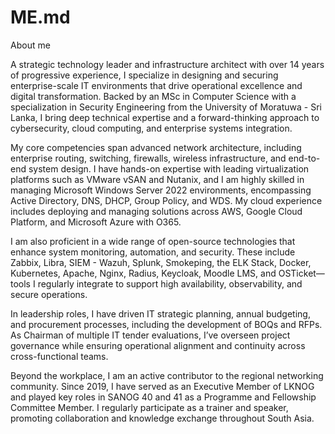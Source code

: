 # ME.md
About me

A strategic technology leader and infrastructure architect with over 14 years of progressive experience, I specialize in designing and securing enterprise-scale IT environments that drive operational excellence and digital transformation. Backed by an MSc in Computer Science with a specialization in Security Engineering from the University of Moratuwa - Sri Lanka, I bring deep technical expertise and a forward-thinking approach to cybersecurity, cloud computing, and enterprise systems integration.

My core competencies span advanced network architecture, including enterprise routing, switching, firewalls, wireless infrastructure, and end-to-end system design. I have hands-on expertise with leading virtualization platforms such as VMware vSAN and Nutanix, and I am highly skilled in managing Microsoft Windows Server 2022 environments, encompassing Active Directory, DNS, DHCP, Group Policy, and WDS. My cloud experience includes deploying and managing solutions across AWS, Google Cloud Platform, and Microsoft Azure with O365.

I am also proficient in a wide range of open-source technologies that enhance system monitoring, automation, and security. These include Zabbix, Libra, SIEM - Wazuh, Splunk, Smokeping, the ELK Stack, Docker, Kubernetes, Apache, Nginx, Radius, Keycloak, Moodle LMS, and OSTicket—tools I regularly integrate to support high availability, observability, and secure operations.

In leadership roles, I have driven IT strategic planning, annual budgeting, and procurement processes, including the development of BOQs and RFPs. As Chairman of multiple IT tender evaluations, I’ve overseen project governance while ensuring operational alignment and continuity across cross-functional teams.

Beyond the workplace, I am an active contributor to the regional networking community. Since 2019, I have served as an Executive Member of LKNOG and played key roles in SANOG 40 and 41 as a Programme and Fellowship Committee Member. I regularly participate as a trainer and speaker, promoting collaboration and knowledge exchange throughout South Asia.

